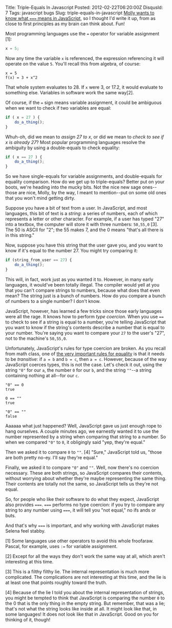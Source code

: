 Title: Triple-Equals In Javascript
Posted: 2012-02-22T06:20:00Z
DisqusId: 7
Tags:
    javascript
    bugs
Slug: triple-equals-in-javascript
[Molly wants to know what `===` means in JavaScript](https://twitter.com/#!/mollyn/status/172187789637586945), so I thought I'd write it up, from as close to first principles as my brain can think about. Fun!

Most programming languages use the `=` operator for variable assignment [1]:

```  JavaScript
x = 5;
```

Now any time the variable `x` is referenced, the expression referencing it will operate on the value `5`. You'll recall this from algebra, of course:

```
x = 5
f(x) = 3 + x^2
```

That whole system evaluates to 28. If `x` were 3, or 17.2, it would evaluate to something else. Variables in software work the same way[2].

Of course, if the `=` sign means variable assignment, it could be ambiguous when we want to check if two variables are equal:

``` JavaScript
if ( x = 27 ) {
    do_a_thing();
}
```

Whuh-oh, did we mean to _assign 27 to x_, or did we mean to _check to see if x is already 27_? Most popular programming languages resolve the ambiguity by using a double-equals to check equality:

``` JavaScript
if ( x == 27 ) {
    do_a_thing();
}
```

So we have single-equals for variable assignments, and double-equals for equality comparison. How do we get up to triple-equals? Better put on your boots, we're heading into the mucky bits. Not the nice new sage ones--those are nice, Molly, by the way, I meant to mention--put on some old ones that you won't mind getting dirty.

Suppose you have a bit of text from a user. In JavaScript, and most languages, this bit of text is a _string_: a series of numbers, each of which represents a letter or other character. For example, if a user has typed "27" into a textbox, the computer will store it with three numbers: `50,55,0` [3]. The 50 is ASCII for "2"; the 55 makes 7, and the 0 means "that's all there is in this string."

Now, suppose you have this string that the user gave you, and you want to know if it's equal to the number 27. You might try comparing it:

``` JavaScript
if (string_from_user == 27) {
    do_a_thing();
}
```

This will, in fact, work just as you wanted it to. However, in many early languages, it would've been totally illegal. The compiler would yell at you that you can't compare strings to numbers, because what does that even mean? The string just is a bunch of numbers. How do you compare a bunch of numbers to a single number? I don't know.

JavaScript, however, has learned a few tricks since those early languages were all the rage. It knows how to perform _type coercion_. When you use `==` to check to see if a string is equal to a number, you're telling JavaScript that you want to know if the string's contents describe a number that is equal to your number. You're saying you want to compare your `27` to the user's "27", not to the machine's `50,55,0`.

Unfortunately, JavaScript's rules for type coercion are broken. As you recall from math class, one of [the very important rules for equality](http://en.wikipedia.org/wiki/Equivalence_relation) is that it needs to be _transitive_: if `a = b` and `b = c`, then `a = c`. However, because of the way JavaScript coerces types, this is not the case. Let's check it out, using the string `"0"` for our `a`, the number `0` for our `b`, and the string `""`--a string containing nothing at all--for our `c`.

```
"0" == 0
true

0 == ""
true

"0" == ""
false
```

Aaaaaa what just happened? Well, JavaScript gave us just enough rope to hang ourselves. A couple minutes ago, we earnestly wanted it to use the number represented by a string when comparing that string to a number. So when we compared `"0"` to `0`, it obligingly said "yep, they're equal."

Then we asked it to compare `0` to `""`. [4] "Sure," JavaScript told us, "those are both pretty no-ey. I'll say they're equal."

Finally, we asked it to compare `"0"` and `""`. Well, now there's no coercion necessary. These are both strings, so JavaScript compares their contents, without worrying about whether they're maybe representing the same thing. Their contents are totally not the same, so JavaScript tells us they're not equal.

So, for people who like their software to do what they expect, JavaScript also provides `===`. `===` performs no type coercion: if you try to compare any string to any number using `===`, it will tell you "not equal," no ifs ands or buts.

And that's why `===` is important, and why working with JavaScript makes Selena feel stabby.

[1] Some languages use other operators to avoid this whole froofaraw. Pascal, for example, uses `:=` for variable assignment.

[2] Except for all the ways they don't work the same way at all, which aren't interesting at this time.

[3] This is a filthy filthy lie. The internal representation is much more complicated. The complications are not interesting at this time, and the lie is at least one that points roughly toward the truth.

[4] Because of the lie I told you about the internal representation of strings, you might be tempted to think that JavaScript is comparing the number `0` to the 0 that is the only thing in the empty string. But remember, that was a lie; that's not what the string looks like inside at all. It might look like that, in some languages! It does not look like that in JavaScript. Good on you for thinking of it, though!
